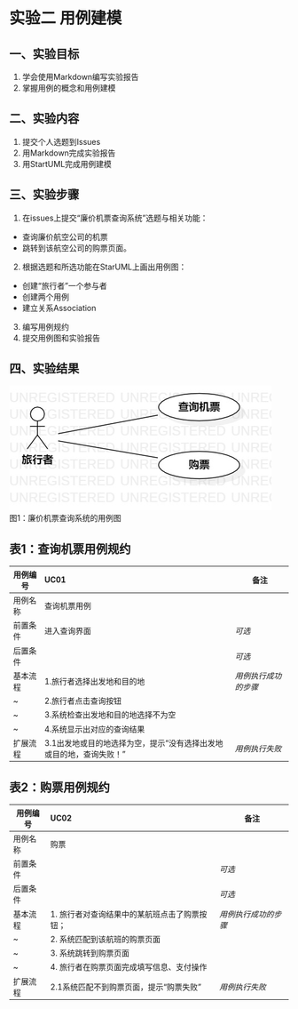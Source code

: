 # 实验二   用例建模
## 一、实验目标

1. 学会使用Markdown编写实验报告  
2. 掌握用例的概念和用例建模

## 二、实验内容
1. 提交个人选题到Issues  
2. 用Markdown完成实验报告  
3. 用StartUML完成用例建模  


## 三、实验步骤  
1. 在issues上提交“廉价机票查询系统”选题与相关功能：  
- 查询廉价航空公司的机票
- 跳转到该航空公司的购票页面。
2. 根据选题和所选功能在StarUML上画出用例图：    
- 创建“旅行者”一个参与者
- 创建两个用例
- 建立关系Association
3. 编写用例规约
4. 提交用例图和实验报告

## 四、实验结果

![用例图](./Lab2_UseCaseDiagram.jpg)  
图1：廉价机票查询系统的用例图


## 表1：查询机票用例规约  

用例编号  | UC01 | 备注  
-|:-|-  
用例名称  | 查询机票用例  |   
前置条件  |  进入查询界面  | *可选*   
后置条件  |      | *可选*   
基本流程  | 1.旅行者选择出发地和目的地  |*用例执行成功的步骤*    
~| 2.旅行者点击查询按钮  |   
~| 3.系统检查出发地和目的地选择不为空  |  
~| 4.系统显示出对应的查询结果  |  
扩展流程  | 3.1出发地或目的地选择为空，提示“没有选择出发地或目的地，查询失败！” |*用例执行失败* 



## 表2：购票用例规约  

用例编号  | UC02 | 备注  
-|:-|-  
用例名称  | 购票 |   
前置条件  |      | *可选*   
后置条件  |      | *可选*   
基本流程  | 1. 旅行者对查询结果中的某航班点击了购票按钮；  |*用例执行成功的步骤*    
~| 2. 系统匹配到该航班的购票页面  |   
~| 3. 系统跳转到购票页面  |   
~| 4. 旅行者在购票页面完成填写信息、支付操作  |   
扩展流程  | 2.1系统匹配不到购票页面，提示“购票失败” |*用例执行失败* 

